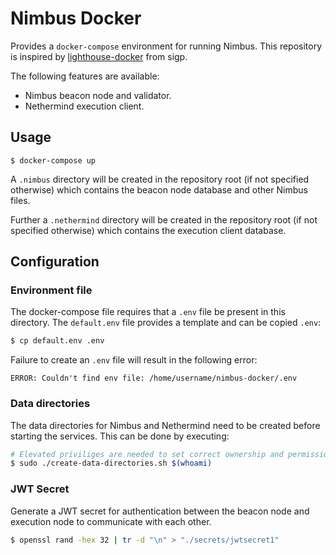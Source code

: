 # Nimbus Docker

Provides a `docker-compose` environment for running Nimbus. This repository is inspired by [lighthouse-docker](https://github.com/sigp/lighthouse-docker) from sigp.

The following features are available:

- Nimbus beacon node and validator.
- Nethermind execution client.

## Usage

`$ docker-compose up`

A `.nimbus` directory will be created in the repository root (if not specified otherwise) which contains the beacon node database and other Nimbus files.

Further a `.nethermind` directory will be created in the repository root (if not specified otherwise) which contains the execution client database.

## Configuration

### Environment file
The docker-compose file requires that a `.env` file be present in this
directory. The `default.env` file provides a template and can be copied `.env`:

```bash
$ cp default.env .env
```

Failure to create an `.env` file will result in the following error:

```
ERROR: Couldn't find env file: /home/username/nimbus-docker/.env
```

### Data directories
The data directories for Nimbus and Nethermind need to be created before starting the services. This can be done by executing:

```bash
# Elevated priviliges are needed to set correct ownership and permissions.
$ sudo ./create-data-directories.sh $(whoami)
```

### JWT Secret

Generate a JWT secret for authentication between the beacon node and execution node to communicate with each other.

```bash
$ openssl rand -hex 32 | tr -d "\n" > "./secrets/jwtsecret1"
```